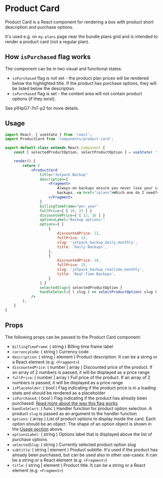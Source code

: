 Product Card
=======

Product Card is a React component for rendering a box with product short description and purchase options.

It's used e.g. on `my-plans` page near the bundle plans grid and is intended to render a product card (not a regular
plan).

## <a name="how-is-purchased-flag-works"></a>How `isPurchased` flag works

The component can be in two visual and functional states:
* `isPurchased` flag is not set - the product plan prices will be rendered below the highlighted title. If the product
has purchase options, they will be listed below the description.
* `isPurchased` flag is set - the content area will not contain product options (if they exist).

See p1HpG7-7nT-p2 for more details.

## <a name="usage"></a>Usage

```jsx
import React, { useState } from 'react';
import ProductCard from 'components/product-card';

export default class extends React.Component {
	const [ selectedProductOption, selectProductOption ] = useState( 'jetpack_backup_realtime_monthly' );

	render() {
		return (
			<ProductCard
				title="Jetpack Backup"
				description={
					<Fragment>
						Always-on backups ensure you never lose your site. Choose from real-time or daily
						backups. <a href="/plans">Which one do I need?</a>
					</Fragment>
				}
				billingTimeFrame="per year"
				fullPrice={ [ 16, 25 ] }
				discountedPrice={ [ 12, 16 ] }
				optionsLabel="Backup options:"
				options={ [
					{
						discountedPrice: 12,
						fullPrice: 14,
						slug: 'jetpack_backup_daily_monthly',
						title: 'Daily Backups',
					},
					{
						discountedPrice: 16,
						fullPrice: 25,
						slug: 'jetpack_backup_realtime_monthly',
						title: 'Real-Time Backups',
					}
				] }
				selectedSlug={ selectedProductOption }
				handleSelect={ ( slug ) => selectProductOption( slug ) }
			/>
		);
	}
}
```

## Props

The following props can be passed to the Product Card component:

* `billingTimeFrame`: ( string ) Billing time frame label
* `currencyCode`: ( string ) Currency code
* `description`: ( string | element ) Product description. It can be a string or a React element (e.g. `<Fragment>`)
* `discountedPrice`: ( number | array ) Discounted price of the product. If an array of 2 numbers is passed, it will be
  displayed as a price range
* `fullPrice`: ( number | array ) Full price of the product. If an array of 2 numbers is passed, it will be displayed as
  a price range
* `isPlaceholder`: ( bool ) Flag indicating if the product price is in a loading state and should be rendered as a
  placeholder
* `isPurchased`: ( bool ) Flag indicating if the product has already been purchased. [Read more about the way this flag
  works](#how-is-purchased-flag-works)
* `handleSelect`: ( func ) Handler function for product option selection. A product `slug` is passed as an argument to
  the handler function
* `options`: ( array ) List of product options to display inside the card. Each option should be an object. The shape of
  an option object is shown in the [Usage section](#usage) above.
* `optionsLabel`: ( string ) Options label that is displayed above the list of purchase options
* `selectedSlug`: ( string ) Currently selected product option slug
* `subtitle`: ( string | element ) Product subtitle. It's used if the product has already been purchased, but can be
  used also in other use-cases. It can be a string or a React element (e.g. `<Fragment>`)
* `title`: ( string | element ) Product title. It can be a string or a React element (e.g. `<Fragment>`)
